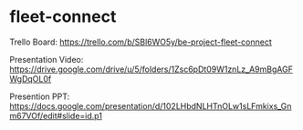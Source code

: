 # fleet-connect
Trello Board: https://trello.com/b/SBl6WO5y/be-project-fleet-connect

Presentation Video: https://drive.google.com/drive/u/5/folders/1Zsc6pDt09W1znLz_A9mBgAGFWgDqOL0f

Presention PPT: https://docs.google.com/presentation/d/102LHbdNLHTnOLw1sLFmkixs_Gnm67VOf/edit#slide=id.p1

